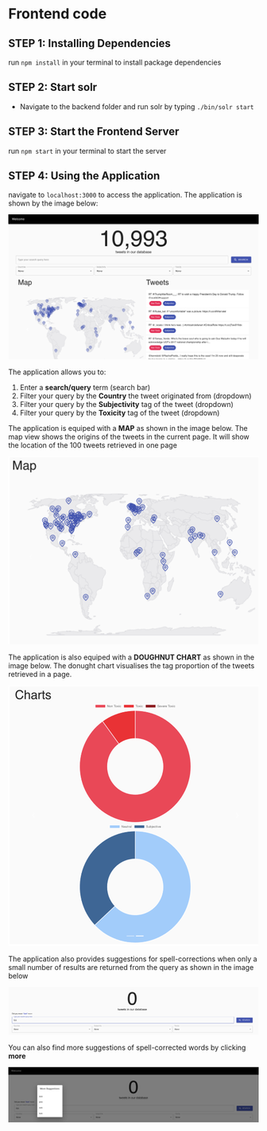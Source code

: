 # Frontend code

## STEP 1: Installing Dependencies
run `npm install` in your terminal to install package dependencies

## STEP 2: Start solr
* Navigate to the backend folder and run solr by typing `./bin/solr start`

## STEP 3: Start the Frontend Server
run `npm start` in your terminal to start the server

## STEP 4: Using the Application
navigate to `localhost:3000` to access the application. The application is shown by the image below:

![Image of Application](https://github.com/tkhang1999/CZ4034-Team-11/blob/master/image1.png)

The application allows you to:
1. Enter a **search/query** term (search bar)
2. Filter your query by the **Country** the tweet originated from (dropdown)
3. Filter your query by the **Subjectivity** tag of the tweet (dropdown)
4. Filter your query by the **Toxicity** tag of the tweet (dropdown)

The application is equiped with a **MAP** as shown in the image below. The map view shows the origins of the tweets in the current page. It will show the location of the 100 tweets retrieved in one page

![Image of Map](https://github.com/tkhang1999/CZ4034-Team-11/blob/master/image3.png)

The application is also equiped with a **DOUGHNUT CHART** as shown in the image below. The donught chart visualises the tag proportion of the tweets retrieved in a page.

![Image of Chart](https://github.com/tkhang1999/CZ4034-Team-11/blob/master/image2.png)

The application also provides suggestions for spell-corrections when only a small number of results are returned from the query as shown in the image below

![Image of Spell Check](https://github.com/tkhang1999/CZ4034-Team-11/blob/master/image4.png)

You can also find more suggestions of spell-corrected words by clicking **more**

![Image of Spell Check 2](https://github.com/tkhang1999/CZ4034-Team-11/blob/master/image5.png)
